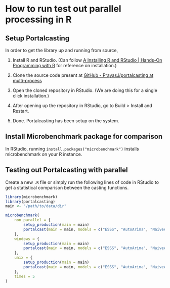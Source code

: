 # How to run test out parallel processing in R

## Setup Portalcasting

In order to get the library up and running from source, 

1. Install R and RStudio. (Can follow [A Installing R and RStudio | Hands-On Programming with R](https://rstudio-education.github.io/hopr/starting.html) for reference on installation.) 

2. Clone the source code present at [GitHub - PrayasJ/portalcasting at multi-process](https://github.com/prayasj/portalcasting/tree/multi-process)

3. Open the cloned repository in RStudio. (We are doing this for a single click installation.)

4. After opening up the repository in RStudio, go to Build > Install and Restart.

5. Done. Portalcasting has been setup on the system.



## Install Microbenchmark package for comparison

In RStudio, running `install.packages("microbenchmark")` installs microbenchmark on your R instance.



## Testing out Portalcasting with parallel

Create a new `.R` file or simply run the following lines of code in RStudio to get a statistical comparison between the casting functions.



```r
library(microbenchmark)
library(portalcasting)
main <- "/path/to/data/dir"

microbenchmark(
    non_parallel = {
        setup_production(main = main)
        portalcast(main = main, models = c("ESSS", "AutoArima", "NaiveArima"), end_moons = 520:525)
    }, 
    windows = {
        setup_production(main = main)
        portalcast(main = main, models = c("ESSS", "AutoArima", "NaiveArima"), end_moons = 520:525, multiprocess = 'windows')
    }, 
    unix = {
        setup_production(main = main)
        portalcast(main = main, models = c("ESSS", "AutoArima", "NaiveArima"), end_moons = 520:525, multiprocess = 'unix')
    }, 
    times = 5
)
```


